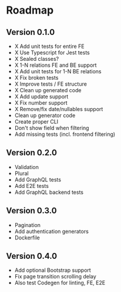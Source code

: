 # Roadmap
## Version 0.1.0
- X Add unit tests for entire FE
- X Use Typescript for Jest tests
- X Sealed classes?
- X 1-N relations FE and BE support
- X Add unit tests for 1-N BE relations
- X Fix broken tests
- X Improve tests / FE structure
- X Clean up generated code
- X Add update support
- X Fix number support
- X Remove/fix date/nullables support
- Clean up generator code
- Create proper CLI
- Don't show field when filtering
- Add missing tests (incl. frontend filtering)

## Version 0.2.0
- Validation
- Plural
- Add GraphQL tests
- Add E2E tests
- Add GraphQL backend tests

## Version 0.3.0
- Pagination
- Add authentication generators
- Dockerfile

## Version 0.4.0
- Add optional Bootstrap support
- Fix page transition scrolling delay
- Also test Codegen for linting, FE, E2E
